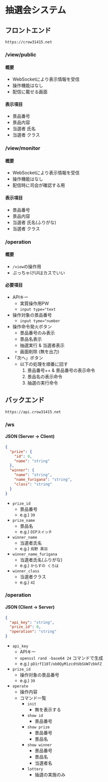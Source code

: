 # 抽選会システム

## フロントエンド

`https://crow31415.net`

### /view/public

#### 概要

- WebSocketにより表示情報を受信
- 操作機能はなし
- 配信に載せる画面

#### 表示項目

- 景品番号
- 景品内容
- 当選者 氏名
- 当選者 クラス

### /view/monitor

#### 概要

- WebSocketにより表示情報を受信
- 操作機能はなし
- 配信時に司会が確認する用

#### 表示項目

- 景品番号
- 景品内容
- 当選者 氏名(ふりがな)
- 当選者 クラス

### /operation

#### 概要

- `/view`の操作用
- ぶっちゃけUIはカスでいい

#### 必要項目

- APIキー
  - 実質操作用PW
  - `input type="text`
- 操作対象の景品番号
  - `input tyme="number`
- 操作命令発火ボタン
  - 景品番号のみ表示
  - 景品名表示
  - 抽選実行 & 当選者表示
  - 画面削除 (無を出力)
- 「次へ」ボタン
  - 以下の処理を順番に回す
    1. 景品番号++ & 景品番号の表示命令
    2. 景品名の表示命令
    3. 抽選の実行命令

## バックエンド

`https://api.crow31415.net`

### /ws

#### JSON (Server -> Client)

```json
{
  "prize": {
    "id": 0,
    "name": "string"
  },
  "winner": {
    "name": "string",
    "name_furigana": "string",
    "class": "string"
  }
}
```

- `prize_id`
  - 景品番号
  - e.g.) `39`
- `prize_name`
  - 景品名
  - e.g.) `DIPスイッチ`
- `winner_name`
  - 当選者氏名
  - e.g.) `烏野 黒羽`
- `winner_name_furigana`
  - 当選者氏名(ふりがな)
  - e.g.) `からすの くろは`
- `winner_class`
  - 当選者クラス
  - e.g.) `4I`

### /operation

#### JSON (Client -> Server)

```json
{
  "api_key": "string",
  "prize_id": 0,
  "operation": "string"
}
```

- `api_key`
  - APIキー
  - `openssl rand -base64 24` コマンドで生成
  - e.g.) `pD1rfI18T/ob0QyM1zcdtUbSUW7zbkFZ`
- `prize_id`
  - 操作対象の景品番号
  - e.g.) `39`
- `operate`
  - 操作内容
  - コマンド一覧
    - `init`
      - 無を表示する
    - `show id`
      - 景品番号
    - `show prize`
      - 景品番号
      - 景品名
    - `show winner`
      - 景品番号
      - 景品名
      - 当選者名
    - `lottery`
      - 抽選の実施のみ
